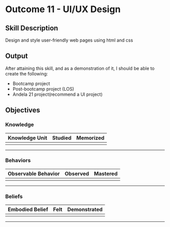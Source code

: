 # Outcome 11 - UI/UX Design

## Skill Description
Design and style user-friendly web pages using html and css

## Output
After attaining this skill, and as a demonstration of it, I should be able to create the following:
- Bootcamp project
- Post-bootcamp project (LOS)
- Andela 21 project(recommend a UI project)

## Objectives

### Knowledge

| Knowledge Unit | Studied | Memorized |
|:---|:---:|:---:|
| | | |

---

### Behaviors

| Observable Behavior | Observed | Mastered |
|:---|:---:|:---:|
| | | |

---

### Beliefs

| Embodied Belief | Felt | Demonstrated |
|:---|:---:|:---:|
| | | |

---
